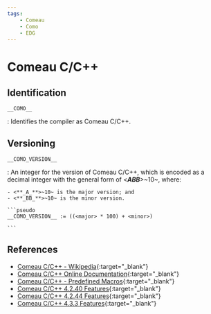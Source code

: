 ```yaml
---
tags:
    - Comeau
    - Como
    - EDG
---
```

# Comeau C/C++

## Identification

`__COMO__`

:   Identifies the compiler as Comeau C/C++.

## Versioning

`__COMO_VERSION__`

:   An integer for the version of Comeau C/C++, which is encoded as a decimal integer with the general form of <**_ABB_**>~10~, where:

    - <**_A_**>~10~ is the major version; and
    - <**_BB_**>~10~ is the minor version.

    ```pseudo
    __COMO_VERSION__ := ((<major> * 100) + <minor>)

    ```

## References

- [Comeau C/C++ - Wikipedia](https://en.wikipedia.org/wiki/Comeau_C/C%2B%2B){:target="_blank"}
- [Comeau C/C++ Online Documentation](https://web.archive.org/web/20180214193901/http://www.comeaucomputing.com/4.0/docs){:target="_blank"}
- [Comeau C/C++ - Predefined Macros](https://web.archive.org/web/20180217070007/http://www.comeaucomputing.com/4.0/docs/userman/predefs.html){:target="_blank"}
- [Comeau C/C++ 4.2.40 Features](https://web.archive.org/web/20000623112625/http://www.comeaucomputing.com/features.html){:target="_blank"}
- [Comeau C/C++ 4.2.44 Features](https://web.archive.org/web/20010216172627/http://www.comeaucomputing.com/features.html){:target="_blank"}
- [Comeau C/C++ 4.3.3 Features](https://web.archive.org/web/20180203080122/http://www.comeaucomputing.com/features.html){:target="_blank"}
